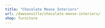 ```yaml
---
title: "Chocolate Moose Interiors"
url: /dawsonville/chocolate-moose-interiors/
shop: furniture
---
```

